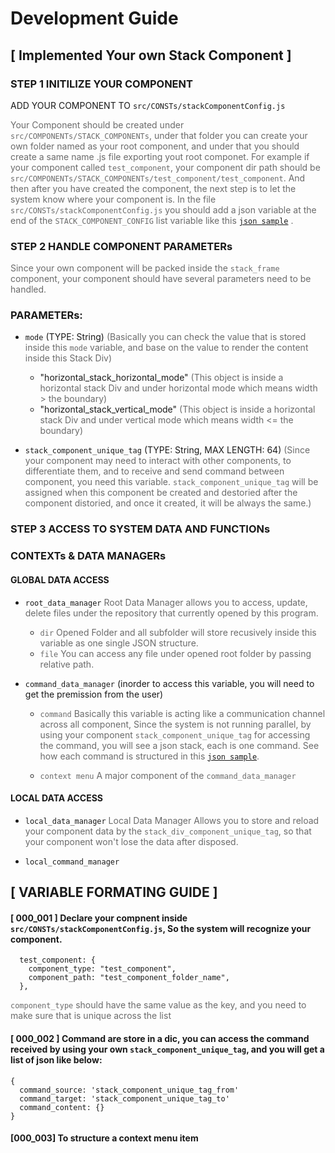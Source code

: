 # Development Guide

## [ Implemented Your own Stack Component ]

### STEP 1 INITILIZE YOUR COMPONENT

ADD YOUR COMPONENT TO `src/CONSTs/stackComponentConfig.js`

<span style="opacity: 0.64">Your Component should be created under `src/COMPONENTs/STACK_COMPONENTs`, under that folder you can create your own folder named as your root component, and under that you should create a same name .js file exporting yout root componet. For example if your component called `test_component`, your component dir path should be `src/COMPONENTs/STACK_COMPONENTs/test_component/test_component`. And then after you have created the component, the next step is to let the system know where your component is. In the file `src/CONSTs/stackComponentConfig.js` you should add a json variable at the end of the `STACK_COMPONENT_CONFIG` list variable like this</span> [`json sample`](#000_001) <span style="opacity: 0.64">.</span>

### STEP 2 HANDLE COMPONENT PARAMETERs

<span style="opacity: 0.64">Since your own component will be packed inside the `stack_frame` component, your component should have several parameters need to be handled.</span>

### PARAMETERs:

- `mode` (TYPE: String) <span style="opacity: 0.64"> (Basically you can check the value that is stored inside this `mode` variable, and base on the value to render the content inside this Stack Div) </span>

  - <span>"horizontal_stack_horizontal_mode"</sapn><span style="opacity: 0.64"> (This object is inside a horizontal stack Div and under horizontal mode which means width > the boundary) </span>
  - <span>"horizontal_stack_vertical_mode"</sapn><span style="opacity: 0.64"> (This object is inside a horizontal stack Div and under vertical mode which means width <= the boundary) </span>

- `stack_component_unique_tag` (TYPE: String, MAX LENGTH: 64) <span style="opacity: 0.64"> (Since your component may need to interact with other components, to differentiate them, and to receive and send command between component, you need this variable. `stack_component_unique_tag` will be assigned when this component be created and destoried after the component distoried, and once it created, it will be always the same.) </span>

### STEP 3 ACCESS TO SYSTEM DATA AND FUNCTIONs

### CONTEXTs & DATA MANAGERs

#### GLOBAL DATA ACCESS

- `root_data_manager` <span style="opacity: 0.64">Root Data Manager allows you to access, update, delete files under the repository that currently opened by this program.</span>

  - <span style="opacity: 0.64">`dir` Opened Folder and all subfolder will store recusively inside this variable as one single JSON structure.</span>
  - <span style="opacity: 0.64">`file` You can access any file under opened root folder by passing relative path.</span>

- `command_data_manager` (inorder to access this variable, you will need to get the premission from the user)

  - <span style="opacity: 0.64">`command` Basically this variable is acting like a communication channel across all component, Since the system is not running parallel, by using your component `stack_component_unique_tag` for accessing the command, you will see a json stack, each is one command. See how each command is structured in this</span> [`json sample`](#000_002)<span style="opacity: 0.64">.</span>

  - <span style="opacity: 0.64">`context menu` A major component of the `command_data_manager`


#### LOCAL DATA ACCESS

- `local_data_manager` <span style="opacity: 0.64">Local Data Manager Allows you to store and reload your component data by the `stack_div_component_unique_tag`, so that your component won't lose the data after disposed.</span>

- `local_command_manager`

## [ VARIABLE FORMATING GUIDE ]

#### [ 000_001 ] <a id="000_001"></a> Declare your compnent inside `src/CONSTs/stackComponentConfig.js`, So the system will recognize your component.

```
  test_component: {
    component_type: "test_component",
    component_path: "test_component_folder_name",
  },
```

<span style="opacity: 0.64">`component_type` should have the same value as the key, and you need to make sure that is unique across the list</span>

#### [ 000_002 ] <a id="000_002"></a> Command are store in a dic, you can access the command received by using your own `stack_component_unique_tag`, and you will get a list of json like below:

```
{
  command_source: 'stack_component_unique_tag_from'
  command_target: 'stack_component_unique_tag_to'
  command_content: {}
}
```

#### [000_003] <a id="000_003"></a> To structure a context menu item